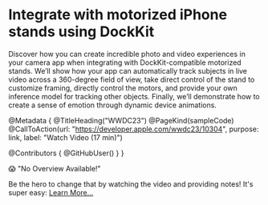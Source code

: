 # Integrate with motorized iPhone stands using DockKit

Discover how you can create incredible photo and video experiences in your camera app when integrating with DockKit-compatible motorized stands. We’ll show how your app can automatically track subjects in live video across a 360-degree field of view, take direct control of the stand to customize framing, directly control the motors, and provide your own inference model for tracking other objects. Finally, we’ll demonstrate how to create a sense of emotion through dynamic device animations.

@Metadata {
   @TitleHeading("WWDC23")
   @PageKind(sampleCode)
   @CallToAction(url: "https://developer.apple.com/wwdc23/10304", purpose: link, label: "Watch Video (17 min)")

   @Contributors {
      @GitHubUser(<replace this with your GitHub handle>)
   }
}

😱 "No Overview Available!"

Be the hero to change that by watching the video and providing notes! It's super easy:
 [Learn More…](https://wwdcnotes.com/documentation/wwdcnotes/contributing)
